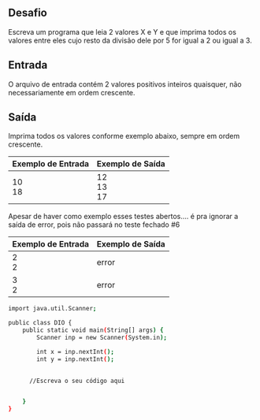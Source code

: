 ## Desafio

Escreva um programa que leia 2 valores X e Y e que imprima todos os valores entre eles cujo resto da divisão dele por 5 for igual a 2 ou igual a 3.

## Entrada

O arquivo de entrada contém 2 valores positivos inteiros quaisquer, não necessariamente em ordem crescente.

## Saída

Imprima todos os valores conforme exemplo abaixo, sempre em ordem crescente.

| Exemplo de Entrada | Exemplo de Saída|
| ---|--- |
| 10<br />18 | 12<br />13<br />17 |

Apesar de haver como exemplo esses testes abertos.... é pra ignorar a saída de error, pois não passará no teste fechado #6

| Exemplo de Entrada | Exemplo de Saída|
| ---|--- |
| 2<br />2 | error |
| 3<br />2 | error |


```bash
import java.util.Scanner;

public class DIO {
    public static void main(String[] args) {
        Scanner inp = new Scanner(System.in);

        int x = inp.nextInt();
        int y = inp.nextInt();
       

      //Escreva o seu código aqui


    }
}

```